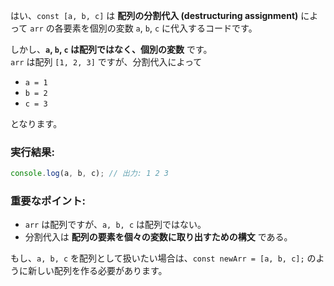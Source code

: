 はい、`const [a, b, c]` は **配列の分割代入 (destructuring assignment)** によって `arr` の各要素を個別の変数 `a`, `b`, `c` に代入するコードです。  

しかし、**`a`, `b`, `c` は配列ではなく、個別の変数** です。  
`arr` は配列 `[1, 2, 3]` ですが、分割代入によって  

- `a = 1`
- `b = 2`
- `c = 3`  

となります。

### 実行結果:
```js
console.log(a, b, c); // 出力: 1 2 3
```

### 重要なポイント:
- `arr` は配列ですが、`a, b, c` は配列ではない。
- 分割代入は **配列の要素を個々の変数に取り出すための構文** である。

もし、`a, b, c` を配列として扱いたい場合は、`const newArr = [a, b, c];` のように新しい配列を作る必要があります。